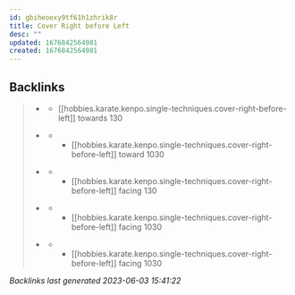 ```yaml
---
id: gbiheoexy9tf61h1zhrik8r
title: Cover Right before Left
desc: ""
updated: 1676842564981
created: 1676842564981
---
```


## Backlinks

> - [](..\techniques\hobbies.karate.kenpo.techniques.shielding-hammer.md)
>   - [[hobbies.karate.kenpo.single-techniques.cover-right-before-left]] towards 130
>    
> - [](..\techniques\hobbies.karate.kenpo.techniques.twin-kimono.md)
>   - - [[hobbies.karate.kenpo.single-techniques.cover-right-before-left]] toward 1030
>    
> - [](..\techniques\lone-kimono.md)
>   - - [[hobbies.karate.kenpo.single-techniques.cover-right-before-left]] facing 130
>    
> - [](..\techniques\repeating-mace.md)
>   - - [[hobbies.karate.kenpo.single-techniques.cover-right-before-left]] facing 1030
>    
> - [](..\techniques\reversing-mace.md)
>   - - [[hobbies.karate.kenpo.single-techniques.cover-right-before-left]] facing 1030

_Backlinks last generated 2023-06-03 15:41:22_



